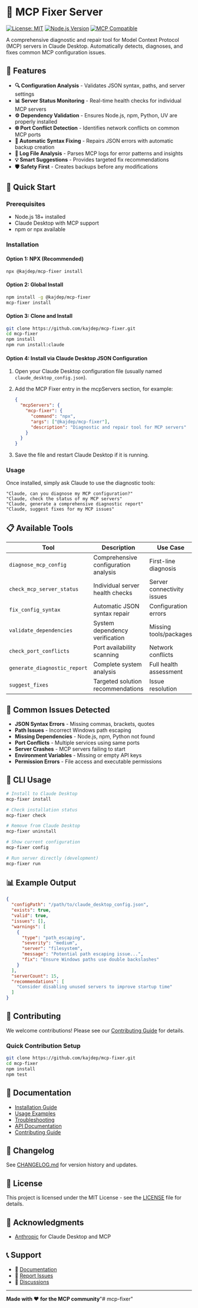 # 🔧 MCP Fixer Server

[![License: MIT](https://img.shields.io/badge/License-MIT-yellow.svg)](https://opensource.org/licenses/MIT)
[![Node.js Version](https://img.shields.io/badge/node-%3E%3D18.0.0-brightgreen)](https://nodejs.org/)
[![MCP Compatible](https://img.shields.io/badge/MCP-Compatible-blue)](https://modelcontextprotocol.io/)

A comprehensive diagnostic and repair tool for Model Context Protocol (MCP) servers in Claude Desktop. Automatically detects, diagnoses, and fixes common MCP configuration issues.

## 🌟 Features

- **🔍 Configuration Analysis** - Validates JSON syntax, paths, and server settings
- **📊 Server Status Monitoring** - Real-time health checks for individual MCP servers  
- **⚙️ Dependency Validation** - Ensures Node.js, npm, Python, UV are properly installed
- **🌐 Port Conflict Detection** - Identifies network conflicts on common MCP ports
- **🔧 Automatic Syntax Fixing** - Repairs JSON errors with automatic backup creation
- **📝 Log File Analysis** - Parses MCP logs for error patterns and insights
- **💡 Smart Suggestions** - Provides targeted fix recommendations
- **🛡️ Safety First** - Creates backups before any modifications

## 🚀 Quick Start

### Prerequisites

- Node.js 18+ installed
- Claude Desktop with MCP support
- npm or npx available

### Installation

#### Option 1: NPX (Recommended)
```bash
npx @kajdep/mcp-fixer install
```

#### Option 2: Global Install
```bash
npm install -g @kajdep/mcp-fixer
mcp-fixer install
```

#### Option 3: Clone and Install
```bash
git clone https://github.com/kajdep/mcp-fixer.git
cd mcp-fixer
npm install
npm run install:claude
```

#### Option 4: Install via Claude Desktop JSON Configuration
1. Open your Claude Desktop configuration file (usually named `claude_desktop_config.json`).
2. Add the MCP Fixer entry in the mcpServers section, for example:

   ```json
   {
     "mcpServers": {
       "mcp-fixer": {
         "command": "npx",
         "args": ["@kajdep/mcp-fixer"],
         "description": "Diagnostic and repair tool for MCP servers"
       }
     }
   }
   ```

3. Save the file and restart Claude Desktop if it is running.

### Usage

Once installed, simply ask Claude to use the diagnostic tools:

```
"Claude, can you diagnose my MCP configuration?"
"Claude, check the status of my MCP servers"
"Claude, generate a comprehensive diagnostic report"
"Claude, suggest fixes for my MCP issues"
```

## 📋 Available Tools

| Tool | Description | Use Case |
|------|-------------|----------|
| `diagnose_mcp_config` | Comprehensive configuration analysis | First-line diagnosis |
| `check_mcp_server_status` | Individual server health checks | Server connectivity issues |
| `fix_config_syntax` | Automatic JSON syntax repair | Configuration errors |
| `validate_dependencies` | System dependency verification | Missing tools/packages |
| `check_port_conflicts` | Port availability scanning | Network conflicts |
| `generate_diagnostic_report` | Complete system analysis | Full health assessment |
| `suggest_fixes` | Targeted solution recommendations | Issue resolution |

## 🎯 Common Issues Detected

- **JSON Syntax Errors** - Missing commas, brackets, quotes
- **Path Issues** - Incorrect Windows path escaping
- **Missing Dependencies** - Node.js, npm, Python not found
- **Port Conflicts** - Multiple services using same ports
- **Server Crashes** - MCP servers failing to start
- **Environment Variables** - Missing or empty API keys
- **Permission Errors** - File access and executable permissions

## 🔧 CLI Usage

```bash
# Install to Claude Desktop
mcp-fixer install

# Check installation status
mcp-fixer check

# Remove from Claude Desktop
mcp-fixer uninstall

# Show current configuration
mcp-fixer config

# Run server directly (development)
mcp-fixer run
```

## 📊 Example Output

```json
{
  "configPath": "/path/to/claude_desktop_config.json",
  "exists": true,
  "valid": true,
  "issues": [],
  "warnings": [
    {
      "type": "path_escaping",
      "severity": "medium", 
      "server": "filesystem",
      "message": "Potential path escaping issue...",
      "fix": "Ensure Windows paths use double backslashes"
    }
  ],
  "serverCount": 15,
  "recommendations": [
    "Consider disabling unused servers to improve startup time"
  ]
}
```

## 🤝 Contributing

We welcome contributions! Please see our [Contributing Guide](CONTRIBUTING.md) for details.

### Quick Contribution Setup
```bash
git clone https://github.com/kajdep/mcp-fixer.git
cd mcp-fixer
npm install
npm test
```

## 📝 Documentation

- [Installation Guide](docs/INSTALLATION.md)
- [Usage Examples](docs/USAGE.md)
- [Troubleshooting](docs/TROUBLESHOOTING.md)
- [API Documentation](docs/API.md)
- [Contributing Guide](CONTRIBUTING.md)

## 🔄 Changelog

See [CHANGELOG.md](CHANGELOG.md) for version history and updates.

## 📄 License

This project is licensed under the MIT License - see the [LICENSE](LICENSE) file for details.

## 🙏 Acknowledgments

- [Anthropic](https://anthropic.com) for Claude Desktop and MCP

## 📞 Support

- 📖 [Documentation](docs/)
- 🐛 [Report Issues](https://github.com/kajdep/mcp-fixer/issues)
- 💬 [Discussions](https://github.com/kajdep/mcp-fixer/discussions)

---

**Made with ❤️ for the MCP community**"# mcp-fixer" 
